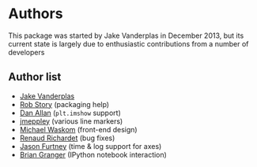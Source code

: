 # Authors

This package was started by Jake Vanderplas in December 2013, but its current
state is largely due to enthusiastic contributions from a number of
developers

## Author list

- [Jake Vanderplas](http://github.com/jakevdp)
- [Rob Story](http://github.com/wrobstory) (packaging help)
- [Dan Allan](http://github.com/danielballan) (``plt.imshow`` support)
- [jmeppley](http://github.com/jmeppley) (various line markers)
- [Michael Waskom](http://github.com/mwaskom) (front-end design)
- [Renaud Richardet](http://github.com/renaud) (bug fixes)
- [Jason Furtney](http://github.com/jkfurtney) (time & log support for axes)
- [Brian Granger](http://github.com/ellisonbg) (IPython notebook interaction)